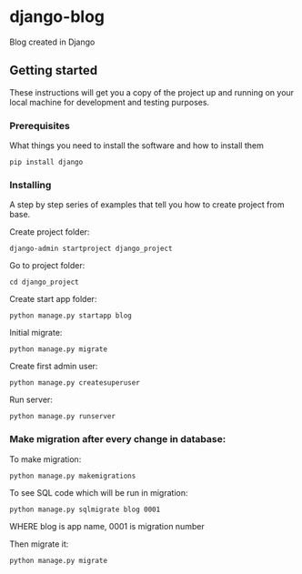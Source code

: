 # django-blog
Blog created in Django

## Getting started
These instructions will get you a copy of the project up and running on your local machine for development and testing purposes.

### Prerequisites

What things you need to install the software and how to install them

```
pip install django
```

### Installing

A step by step series of examples that tell you how to create project from base.

Create project folder:
```
django-admin startproject django_project
```

Go to project folder:
```
cd django_project
```

Create start app folder:
```
python manage.py startapp blog
```

Initial migrate:
```
python manage.py migrate
```

Create first admin user:
```
python manage.py createsuperuser
```

Run server:
```
python manage.py runserver
```

### Make migration after every change in database:
To make migration:
```
python manage.py makemigrations
```

To see SQL code which will be run in migration:
```
python manage.py sqlmigrate blog 0001
```
WHERE blog is app name, 0001 is migration number

Then migrate it:
```
python manage.py migrate
```
